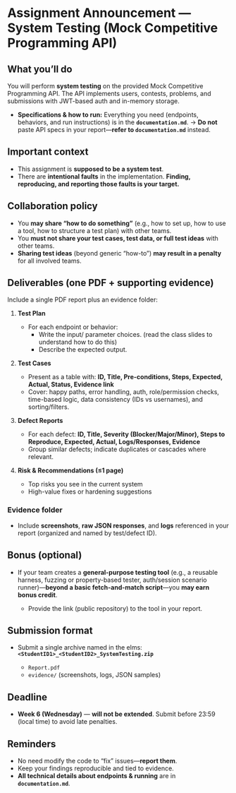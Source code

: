 # Assignment Announcement — System Testing (Mock Competitive Programming API)

## What you’ll do

You will perform **system testing** on the provided Mock Competitive Programming API. The API implements users, contests, problems, and submissions with JWT-based auth and in-memory storage.

* **Specifications & how to run:** Everything you need (endpoints, behaviors, and run instructions) is in the  **`documentation.md`**.
  → **Do not** paste API specs in your report—**refer to `documentation.md`** instead.

## Important context

* This assignment is **supposed to be a system test**.
* There are **intentional faults** in the implementation.
  **Finding, reproducing, and reporting those faults is your target.**

## Collaboration policy

* You **may share “how to do something”** (e.g., how to set up, how to use a tool, how to structure a test plan) with other teams.
* You **must not share your test cases, test data, or full test ideas** with other teams.
* **Sharing test ideas** (beyond generic “how-to”) **may result in a penalty** for all involved teams.

## Deliverables (one PDF + supporting evidence)

Include a single PDF report plus an evidence folder:

1. **Test Plan**

   * For each endpoint or behavior:
        - Write the input/ parameter choices. (read the class slides to understand how to do this)
        - Describe the expected output.

2. **Test Cases**

   * Present as a table with: **ID, Title, Pre-conditions, Steps, Expected, Actual, Status, Evidence link**
   * Cover: happy paths, error handling, auth, role/permission checks, time-based logic, data consistency (IDs vs usernames), and sorting/filters.

3. **Defect Reports**

   * For each defect: **ID, Title, Severity (Blocker/Major/Minor), Steps to Reproduce, Expected, Actual, Logs/Responses, Evidence**
   * Group similar defects; indicate duplicates or cascades where relevant.

4. **Risk & Recommendations (≤1 page)**

   * Top risks you see in the current system
   * High-value fixes or hardening suggestions

### Evidence folder

* Include **screenshots**, **raw JSON responses**, and **logs** referenced in your report (organized and named by test/defect ID).

## Bonus (optional)

* If your team creates a **general-purpose testing tool** (e.g., a reusable harness, fuzzing or property-based tester, auth/session scenario runner)—**beyond a basic fetch-and-match script**—you **may earn bonus credit**.

  * Provide the link (public repository) to the tool in your report.

## Submission format

* Submit a single archive named in the elms: **`<StudentID1>_<StudentID2>_SystemTesting.zip`**

  * `Report.pdf`
  * `evidence/` (screenshots, logs, JSON samples)


## Deadline

* **Week 6 (Wednesday)** — **will not be extended**.
  Submit before 23:59 (local time) to avoid late penalties.

## Reminders

* No need modify the code to “fix” issues—**report them**.
* Keep your findings reproducible and tied to evidence.
* **All technical details about endpoints & running** are in **`documentation.md`**.
